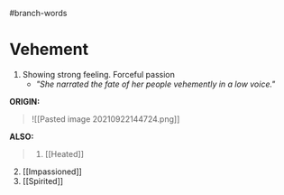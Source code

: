 #branch-words 
# Vehement
1. Showing strong feeling. Forceful passion
	- *"She narrated the fate of her people vehemently in a low voice."*


**ORIGIN:**
> ![[Pasted image 20210922144724.png]]

**ALSO:**
> 1. [[Heated]]
2. [[Impassioned]]
3. [[Spirited]]